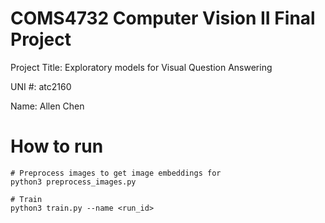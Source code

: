 # COMS4732 Computer Vision II Final Project

Project Title: Exploratory models for Visual Question Answering

UNI #: atc2160

Name: Allen Chen

# How to run
```
# Preprocess images to get image embeddings for 
python3 preprocess_images.py

# Train
python3 train.py --name <run_id>
```
